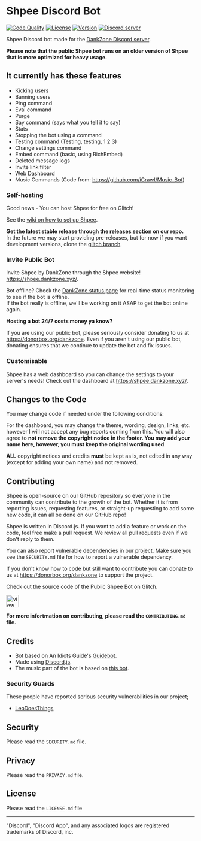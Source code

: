 # Shpee Discord Bot

<p>
  <a href="https://app.codacy.com/project/LeoDoesThings/ShpeeBot/dashboard"><img src="https://img.shields.io/codacy/grade/4d742458af0b4079b123ae14a6f95d70?color=green&style=for-the-badge" alt="Code Quality"></a>
  <a href="https://github.com/DankZone/ShpeeBot/blob/glitch/LICENSE.md"><img src="https://img.shields.io/github/license/DankZone/ShpeeBot?style=for-the-badge" alt="License"></a>
  <a href="https://github.com/DankZone/ShpeeBot/releases"><img src="https://img.shields.io/github/v/release/DankZone/ShpeeBot?color=blue&include_prereleases&style=for-the-badge" alt="Version"></a>
  <a href="https://discord.gg/gwamp7n"><img src="https://img.shields.io/discord/344369585950294016?logo=Discord&style=for-the-badge" alt="Discord server"></a>
</p>

Shpee Discord bot made for the [DankZone Discord server](https://discordapp.com/invite/gwamp7n).

**Please note that the public Shpee bot runs on an older version of Shpee that is more optimized for heavy usage.**

## It currently has these features

- Kicking users
- Banning users
- Ping command
- Eval command
- Purge
- Say command (says what you tell it to say)
- Stats
- Stopping the bot using a command
- Testing command (Testing, testing, 1 2 3)
- Change settings command
- Embed command (basic, using RichEmbed)
- Deleted message logs
- Invite link filter
- Web Dashboard
- Music Commands (Code from: https://github.com/iCrawl/Music-Bot)

### Self-hosting

Good news - You can host Shpee for free on Glitch!

See the [wiki on how to set up Shpee](https://github.com/DankZone/ShpeeBot/wiki).

**Get the latest stable release through the [releases section](https://github.com/DankZone/ShpeeBot/releases) on our repo.**  
In the future we may start providing pre-releases, but for now if you want development versions, clone the [glitch branch](https://github.com/DankZone/ShpeeBot/tree/glitch).

### Invite Public Bot

Invite Shpee by DankZone through the Shpee website! <https://shpee.dankzone.xyz/>.

Bot offline? Check the [DankZone status page](https://status.dankzone.xyz/) for real-time status monitoring to see if the bot is offline.  
If the bot really is offline, we'll be working on it ASAP to get the bot online again.

**Hosting a bot 24/7 costs money ya know?**

If you are using our public bot, please seriously consider donating to us at <https://donorbox.org/dankzone>. Even if you aren't using our public bot, donating ensures that we continue to update the bot and fix issues.

### Customisable

Shpee has a web dashboard so you can change the settings to your server's needs! Check out the dashboard at <https://shpee.dankzone.xyz/>.

## Changes to the Code

You may change code if needed under the following conditions:

For the dashboard, you may change the theme, wording, design, links, etc. however I will not accept any bug reports coming from this. You will also agree to **not remove the copyright notice in the footer. You may add your name here, however, you must keep the original wording used**.

**ALL** copyright notices and credits **must** be kept as is, not edited in any way (except for adding your own name) and not removed.

## Contributing

Shpee is open-source on our GitHub repository so everyone in the community can contribute to the growth of the bot. Whether it is from reporting issues, requesting features, or straight-up requesting to add some new code, it can all be done on our GitHub repo!

Shpee is written in Discord.js. If you want to add a feature or work on the code, feel free make a pull request.
We review all pull requests even if we don't reply to them.

You can also report vulnerable dependencies in our project. Make sure you see the `SECURITY.md` file for how to report a vulnerable dependency.

If you don't know how to code but still want to contribute you can donate to us at <https://donorbox.org/dankzone> to support the project.

Check out the source code of the Public Shpee Bot on Glitch.

<a href="https://glitch.com/edit/#!/shpeebot">
  <img src="https://cdn.glitch.com/2bdfb3f8-05ef-4035-a06e-2043962a3a13%2Fview-source%402x.png?1513093958802" alt="view source" height="33">
</a>

**For more infortmation on contributing, please read the `CONTRIBUTING.md` file.**

## Credits

- Bot based on An Idiots Guide's [Guidebot](https://github.com/An-Idiots-Guide/guidebot).
- Made using [Discord.js](https://github.com/discordjs/discord.js).
- The music part of the bot is based on [this bot](https://github.com/DarkoPendragon/discord.js-musicbot-addon).

### Security Guards

These people have reported serious security vulnerabilities in our project;

- [LeoDoesThings](https://github.com/LeoDoesThings)

## Security

Please read the `SECURITY.md` file.

## Privacy

Please read the `PRIVACY.md` file.

## License

Please read the `LICENSE.md` file

---

"Discord", "Discord App", and any associated logos are registered trademarks of Discord, inc.
